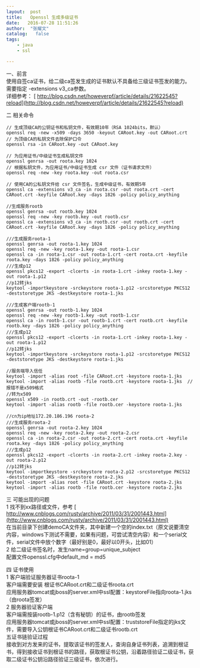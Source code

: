 ```yaml
---
layout:  post
title:   Openssl 生成多级证书
date:   2016-07-28 11:51:26
author:  "张耀文"
catalog:   false
tags:
    - java
    - ssl

---
```

一、前言  
使用自签ca证书，给二级ca签发生成的证书默认不具备给三级证书签发的能力。  
需要指定 -extensions v3_ca参数。  
详细参考： [ http://blog.csdn.net/howeverpf/article/details/21622545?reload](http://blog.csdn.net/howeverpf/article/details/21622545?reload)

二 相关命令

    
    
    // 生成顶级CA的公钥证书和私钥文件，有效期10年（RSA 1024bits，默认）
    openssl req -new -x509 -days 3650 -keyout CARoot.key -out CARoot.crt 
    // 为顶级CA的私钥文件去除保护口令
    openssl rsa -in CARoot.key -out CARoot.key
    
    // 为应用证书/中级证书生成私钥文件
    openssl genrsa -out roota.key 1024
    // 根据私钥文件，为应用证书/中级证书生成 csr 文件（证书请求文件）
    openssl req -new -key roota.key -out roota.csr
    
    // 使用CA的公私钥文件给 csr 文件签名，生成中级证书，有效期5年
    openssl ca -extensions v3_ca -in roota.csr -out roota.crt -cert CARoot.crt -keyfile CARoot.key -days 1826 -policy policy_anything
    
    //生成服务rootb
    openssl genrsa -out rootb.key 1024
    openssl req -new -key rootb.key -out rootb.csr
    openssl ca -extensions v3_ca -in rootb.csr -out rootb.crt -cert CARoot.crt -keyfile CARoot.key -days 1826 -policy policy_anything
    
    ///生成服务roota-1
    openssl genrsa -out roota-1.key 1024
    openssl req -new -key roota-1.key -out roota-1.csr
    openssl ca -in roota-1.csr -out roota-1.crt -cert roota.crt -keyfile roota.key -days 1826 -policy policy_anything
    ///生成p12
    openssl pkcs12 -export -clcerts -in roota-1.crt -inkey roota-1.key -out roota-1.p12 
    //p12转jks
    keytool -importkeystore -srckeystore roota-1.p12 -srcstoretype PKCS12 -deststoretype JKS -destkeystore roota-1.jks
    
    ///生成客户端rootb-1
    openssl genrsa -out rootb-1.key 1024
    openssl req -new -key rootb-1.key -out rootb-1.csr
    openssl ca -in rootb-1.csr -out rootb-1.crt -cert rootb.crt -keyfile rootb.key -days 1826 -policy policy_anything
    ///生成p12
    openssl pkcs12 -export -clcerts -in roota-1.crt -inkey roota-1.key -out roota-1.p12 
    //p12转jks
    keytool -importkeystore -srckeystore roota-1.p12 -srcstoretype PKCS12 -deststoretype JKS -destkeystore roota-1.jks
    
    //服务端导入信任
    keytool -import -alias root -file CARoot.crt -keystore roota-1.jks
    keytool -import -alias rootb -file rootb.crt -keystore roota-1.jks  //报错不是x509格式
    //转为x509
    openssl x509 -in rootb.crt -out -rootb.cer
    keytool -import -alias rootb -file rootb.cer -keystore roota-1.jks
    
    //cn为ip地址172.20.186.196 roota-2
    ///生成服务roota-2
    openssl genrsa -out roota-2.key 1024
    openssl req -new -key roota-2.key -out roota-2.csr
    openssl ca -in roota-2.csr -out roota-2.crt -cert roota.crt -keyfile roota.key -days 1826 -policy policy_anything
    ///生成p12
    openssl pkcs12 -export -clcerts -in roota-2.crt -inkey roota-2.key -out roota-2.p12 
    //p12转jks
    keytool -importkeystore -srckeystore roota-2.p12 -srcstoretype PKCS12 -deststoretype JKS -destkeystore roota-2.jks
    keytool -import -alias root -file CARoot.crt -keystore roota-2.jks
    keytool -import -alias rootb -file rootb.cer -keystore roota-2.jks
    

三 可能出现的问题  
1 找不到xx路径或文件，参考 [ http://www.cnblogs.com/rusty/archive/2011/03/31/2001443.html](http://www.cnblogs.com/rusty/archive/2011/03/31/2001443.html)  
在当前目录下创建demoCA文件夹，其中新建一个空的index.txt（原文说要清空内容，windows下测试不需要，如果有问题，可尝试清空内容）和一个serial文件，serial文件中放个数字（最好别是0，最好以0开头，比如01）  
2 给二级证书签名时，发生name=group=unique_subject  
配置文件openssl.cfg中default_md = md5

四 证书使用  
1 客户端验证服务器证书roota-1  
客户端需要安装 根证书CARoot.crt和二级证书roota.crt  
应用服务器tomcat或jboss的server.xml中ssl配置：keystoreFile指向roota-1.jks（由roota签发）  
2 服务器验证客户端  
客户端需按装rootb-1.p12（含有秘钥）的证书，由rootb签发  
应用服务器tomcat或jboss的server.xml中ssl配置：truststoreFile指定的jks文件，需要导入公钥根证书CARoot.crt和二级证书rootb.crt  
五证书链验证过程  
接收到对方发来的证书，提取该证书的签发人，查询自身证书列表，追溯到根证书，得到接收证书到根证书的路径，获取根证书公钥，沿着路径验证二级证书，获取二级证书公钥沿路径验证三级证书，依次进行。


